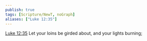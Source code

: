 ```yaml
---
publish: true
tags: [Scripture/NewT, noGraph]
aliases: ["Luke 12:35"]
---
```

[Luke 12:35](https://churchofjesuschrist.org/study/scriptures/nt/luke/12?lang=eng&id=p35#p35) Let your loins be girded about, and your lights burning;
